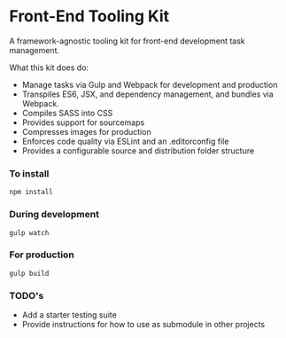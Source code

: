 Front-End Tooling Kit
=====================

A framework-agnostic tooling kit for front-end development task management.

What this kit does do:

* Manage tasks via Gulp and Webpack for development and production
* Transpiles ES6, JSX, and dependency management, and bundles via Webpack.
* Compiles SASS into CSS
* Provides support for sourcemaps
* Compresses images for production
* Enforces code quality via ESLint and an .editorconfig file
* Provides a configurable source and distribution folder structure

### To install

```
npm install
```

### During development

```
gulp watch
```

### For production

```
gulp build
```

### TODO's

* Add a starter testing suite
* Provide instructions for how to use as submodule in other projects

